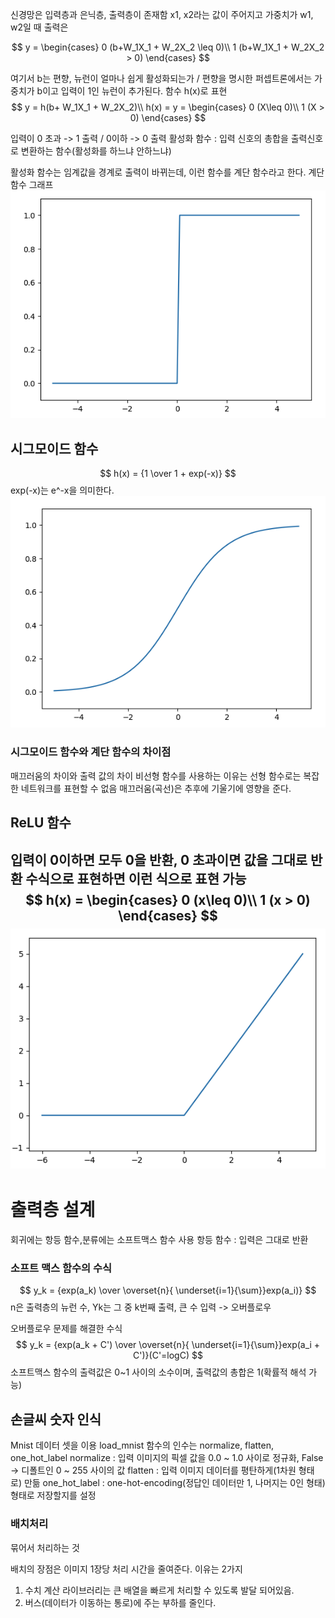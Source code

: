 신경망은 입력층과 은닉층, 출력층이 존재함
x1, x2라는 값이 주어지고 가중치가 w1, w2일 때 출력은

$$
y = \begin{cases} 
  0 (b+W_1X_1 + W_2X_2 \leq 0)\\
  1 (b+W_1X_1 + W_2X_2 > 0)
\end{cases}
$$

여기서 b는 편향, 뉴런이 얼마나 쉽게 활성화되는가 / 편향을 명시한 퍼셉트론에서는 가중치가 b이고 입력이 1인 뉴런이 추가된다.
함수 h(x)로 표현
$$
y = h(b+ W_1X_1 + W_2X_2)\\
h(x) = y = \begin{cases} 
  0 (X\leq 0)\\
  1 (X > 0)
\end{cases}
$$

입력이 0 초과 -> 1 출력 / 0이하 -> 0 출력
활성화 함수 : 입력 신호의 총합을 출력신호로 변환하는 함수(활성화를 하느냐 안하느냐)

활성화 함수는 임계값을 경계로 출력이 바뀌는데, 이런 함수를 계단 함수라고 한다.
계단 함수 그래프
![Untitled](./img/stepfunction.png)

## 시그모이드 함수
$$
h(x) = {1 \over 1 + exp(-x)}
$$
exp(-x)는 e^-x을 의미한다.
![Untitled](./img/sigmpidfunction.png)

### 시그모이드 함수와 계단 함수의 차이점
매끄러움의 차이와 출력 값의 차이
비선형 함수를 사용하는 이유는 선형 함수로는 복잡한 네트워크를 표현할 수 없음
매끄러움(곡선)은 추후에 기울기에 영향을 준다.

## ReLU 함수
입력이 0이하면 모두 0을 반환, 0 초과이면 값을 그대로 반환
수식으로 표현하면 이런 식으로 표현 가능
$$
h(x) = \begin{cases} 
  0 (x\leq 0)\\
  1 (x > 0)
\end{cases}
$$
![Untitled](./img/ReLUGraph.png)
--------------------------------------------------------------------------------
# 출력층 설계
회귀에는 항등 함수,분류에는 소프트맥스 함수 사용
항등 함수 : 입력은 그대로 반환

### 소프트 맥스 함수의 수식
$$
y_k = {exp(a_k) \over \overset{n}{ \underset{i=1}{\sum}}exp(a_i)}
$$
n은 출력층의 뉴런 수, Yk는 그 중 k번째 출력, 큰 수 입력 -> 오버플로우

오버플로우 문제를 해결한 수식
$$
y_k = {exp(a_k + C') \over \overset{n}{ \underset{i=1}{\sum}}exp(a_i + C')}(C'=logC)
$$
소프트맥스 함수의 출력값은 0~1 사이의 소수이며, 출력값의 총합은 1(확률적 해석 가능)

## 손글씨 숫자 인식
Mnist 데이터 셋을 이용
load_mnist 함수의 인수는 normalize, flatten, one_hot_label
normalize : 입력 이미지의 픽셀 값을 0.0 ~ 1.0 사이로 정규화, False -> 디폴트인 0 ~ 255 사이의 값
flatten : 입력 이미지 데이터를 평탄하게(1차원 형태로) 만듦
one_hot_label : one-hot-encoding(정답인 데이터만 1, 나머지는 0인 형태) 형태로 저장할지를 설정

### 배치처리
묶어서 처리하는 것

배치의 장점은 이미지 1장당 처리 시간을 줄여준다. 이유는 2가지
1. 수치 계산 라이브러리는 큰 배열을 빠르게 처리할 수 있도록 발달 되어있음.
2. 버스(데이터가 이동하는 통로)에 주는 부하를 줄인다.